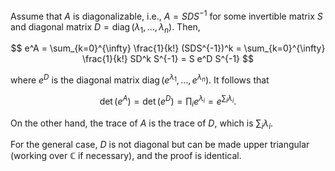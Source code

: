 Assume that $A$ is diagonalizable, i.e., $A = SDS^{-1}$ for some invertible matrix $S$ and diagonal matrix $D=\mathop{\mathrm{diag}}(\lambda_1, \ldots, \lambda_n)$. Then,

$$
e^A = \sum_{k=0}^{\infty} \frac{1}{k!} (SDS^{-1})^k = \sum_{k=0}^{\infty} \frac{1}{k!} SD^k S^{-1} = S e^D S^{-1}
$$

where $e^D$ is the diagonal matrix $\mathop{\mathrm{diag}}(e^{\lambda_1}, \ldots, e^{\lambda_n})$. It follows that 

$$
\det (e^A) = \det (e^D) = \prod_i e^{\lambda_i} = e^{\sum_i \lambda_i}.
$$

On the other hand, the trace of $A$ is the trace of $D$, which is $\sum_i \lambda_i$.

For the general case, $D$ is not diagonal but can be made upper triangular (working over $\mathbb{C}$ if necessary), and the proof is identical.
